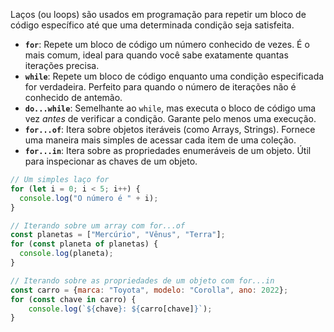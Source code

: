 Laços (ou loops) são usados em programação para repetir um bloco de código específico até que uma determinada condição seja satisfeita.

-   **`for`**: Repete um bloco de código um número conhecido de vezes. É o mais comum, ideal para quando você sabe exatamente quantas iterações precisa.
-   **`while`**: Repete um bloco de código enquanto uma condição especificada for verdadeira. Perfeito para quando o número de iterações não é conhecido de antemão.
-   **`do...while`**: Semelhante ao `while`, mas executa o bloco de código uma vez *antes* de verificar a condição. Garante pelo menos uma execução.
-   **`for...of`**: Itera sobre objetos iteráveis (como Arrays, Strings). Fornece uma maneira mais simples de acessar cada item de uma coleção.
-   **`for...in`**: Itera sobre as propriedades enumeráveis de um objeto. Útil para inspecionar as chaves de um objeto.

```javascript
// Um simples laço for
for (let i = 0; i < 5; i++) {
  console.log("O número é " + i);
}

// Iterando sobre um array com for...of
const planetas = ["Mercúrio", "Vênus", "Terra"];
for (const planeta of planetas) {
  console.log(planeta);
}

// Iterando sobre as propriedades de um objeto com for...in
const carro = {marca: "Toyota", modelo: "Corolla", ano: 2022};
for (const chave in carro) {
    console.log(`${chave}: ${carro[chave]}`);
}
```
